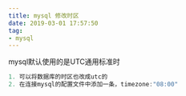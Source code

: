 ```yaml
---
title: mysql 修改时区
date: 2019-03-01 17:57:50
tag:
- mysql
---
```


mysql默认使用的是UTC通用标准时
```javascript
1. 可以将数据库的时区也改成utc的
2. 在连接mysql的配置文件中添加一条，timezone:"08:00"
```
